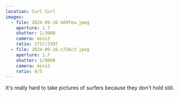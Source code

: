 ```yaml
---
location: Curl Curl
images:
  - file: 2024-09-16-b69fea.jpeg
    aperture: 1.7
    shutter: 1/3000
    camera: mini3
    ratio: 2717/3397
  - file: 2024-09-16-c716c3.jpeg
    aperture: 1.7
    shutter: 1/8000
    camera: mini3
    ratio: 4/5
---
```


It's really hard to take pictures of surfers because they don't hold still.
